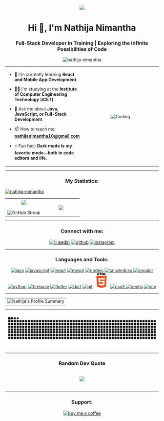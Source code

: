 <p align="center"><img src="https://github.com/7oSkaaa/7oSkaaa/blob/main/Images/about_me.gif?raw=true" width="100px"></p>
<h1 align="center">Hi 👋, I'm Nathija Nimantha</h1>
<h3 align="center">Full-Stack Developer in Training | Exploring the Infinite Possibilities of Code</h3>
<p align="center">
  <img src="https://komarev.com/ghpvc/?username=nathija-nimantha&label=Profile%20views&color=0e75b6&style=flat" alt="nathija-nimantha" />
</p>

<table align="center">
<tr border="none">
<td width="50%" align="left">
  
- 🌱 I'm currently learning **React and Mobile App Development**

- 🧑‍🎓 I'm studying at the **Institute of Computer Engineering Technology (iCET)**

- 💬 Ask me about **Java, JavaScript, or Full-Stack Development**

- 📫 How to reach me: **nathijanimantha10@gmail.com**

- ⚡ Fun fact: **Dark mode is my favorite mode—both in code editors and life.**

</td>
<td width="50%" align="center">

  <img align="center" alt="Coding" width="450" src="https://repository-images.githubusercontent.com/588181932/e36ec678-7984-4cdd-8e4c-a3932772ff8e">

</td>
</tr>
</table>

---

<h3 align="center">My Statistics:</h3>
<p align="center">
<table align="center">
<tr border="none">
<p align="left"> <a href="https://github.com/ryo-ma/github-profile-trophy"><img src="https://github-profile-trophy.vercel.app/?username=nathija-nimantha" alt="nathija-nimantha" /></a> </p>

<td width="50%" align="center">
  
  <img align="center" src="https://github-readme-stats.vercel.app/api?username=nathija-nimantha&theme=dark&show_icons=true&count_private=true" />
  <br></br>
  <img href="https://git.io/streak-stats"><img src="https://streak-stats.demolab.com?user=nathija-nimantha&theme=merko" alt="GitHub Streak"  /> 
  
</td>
<td width="50%" align="center">

  <img align="center" src="https://github-readme-stats.vercel.app/api/top-langs/?username=nathija-nimantha&theme=dark&hide_border=false&no-bg=true&langs_count=10"/>
  
</td>
</tr>
</table>

---

<h3 align="center">Connect with me:</h3>
<p align="center">
<a href="https://www.linkedin.com/in/nathija-nimantha" target="blank"><img align="center" src="https://cdn.jsdelivr.net/gh/devicons/devicon/icons/linkedin/linkedin-original.svg" alt="linkedin" height="50" width="50" /></a>
<a href="https://github.com/nathija-nimantha" target="blank"><img align="center" src="https://github.githubassets.com/images/modules/logos_page/GitHub-Mark.png" alt="github" height="50" width="50" /></a>
<a href="https://www.instagram.com/nwooy_to_morrow/" target="blank"><img align="center" src="https://www.edigitalagency.com.au/wp-content/uploads/new-Instagram-icon-png-full-colour.png" alt="instagram" height="50" width="50" /></a>
</p>

---

<h3 align="center">Languages and Tools:</h3>
<p align="center"> 
<a href="https://www.java.com" target="_blank" rel="noreferrer"><img src="https://cdn.jsdelivr.net/gh/devicons/devicon/icons/java/java-original.svg" alt="java" width="50" height="50"/></a> 
<a href="https://developer.mozilla.org/en-US/docs/Web/JavaScript" target="_blank" rel="noreferrer"><img src="https://cdn.jsdelivr.net/gh/devicons/devicon/icons/javascript/javascript-original.svg" alt="javascript" width="50" height="50"/></a> 
<a href="https://reactjs.org/" target="_blank" rel="noreferrer"><img src="https://cdn.jsdelivr.net/gh/devicons/devicon/icons/react/react-original.svg" alt="react" width="50" height="50"/></a> 
<a href="https://www.mysql.com/" target="_blank" rel="noreferrer"><img src="https://cdn.jsdelivr.net/gh/devicons/devicon/icons/mysql/mysql-original.svg" alt="mysql" width="50" height="50"/></a> 
<a href="https://nodejs.org" target="_blank" rel="noreferrer"><img src="https://cdn.jsdelivr.net/gh/devicons/devicon/icons/nodejs/nodejs-original.svg" alt="nodejs" width="50" height="50"/></a> 
<a href="https://tailwindcss.com/" target="_blank" rel="noreferrer">
  <img src="https://upload.wikimedia.org/wikipedia/commons/d/d5/Tailwind_CSS_Logo.svg" alt="tailwindcss" width="50" height="50"/>
</a>
<a href="https://angular.io/" target="_blank" rel="noreferrer"><img src="https://cdn.jsdelivr.net/gh/devicons/devicon/icons/angularjs/angularjs-original.svg" alt="angular" width="50" height="50"/></a>
<a href="https://www.python.org" target="_blank" rel="noreferrer"><img src="https://cdn.jsdelivr.net/gh/devicons/devicon/icons/python/python-original.svg" alt="python" width="50" height="50"/></a>
<a href="https://firebase.google.com/" target="_blank" rel="noreferrer"><img src="https://www.vectorlogo.zone/logos/firebase/firebase-icon.svg" alt="firebase" width="50" height="50"/></a> 
<a href="https://flutter.dev" target="_blank" rel="noreferrer"><img src="https://www.vectorlogo.zone/logos/flutterio/flutterio-icon.svg" alt="flutter" width="50" height="50"/></a> 
<a href="https://dart.dev/" target="_blank" rel="noreferrer"><img src="https://cdn.jsdelivr.net/gh/devicons/devicon/icons/dart/dart-original.svg" alt="dart" width="50" height="50"/></a> 
<a href="https://git-scm.com/" target="_blank" rel="noreferrer"><img src="https://www.vectorlogo.zone/logos/git-scm/git-scm-icon.svg" alt="git" width="50" height="50"/></a> 
<a href="https://www.w3.org/html/" target="_blank" rel="noreferrer"><img src="https://raw.githubusercontent.com/devicons/devicon/master/icons/html5/html5-original-wordmark.svg" alt="html5" width="50" height="50"/></a>
<a href="https://developer.mozilla.org/en-US/docs/Web/CSS" target="_blank" rel="noreferrer">
  <img src="https://cdn.jsdelivr.net/gh/devicons/devicon/icons/css3/css3-original.svg" alt="css3" width="50" height="50"/>
</a>
<a href="https://nextjs.org/" target="_blank" rel="noreferrer"><img src="https://cdn.worldvectorlogo.com/logos/nextjs-2.svg" alt="nextjs" width="50" height="50"/></a>
<a href="https://vitejs.dev/" target="_blank" rel="noreferrer"><img src="https://vitejs.dev/logo.svg" alt="vite" width="50" height="50"/></a>
</p>

---

<!-- Profile Summary -->
<table align="center">
<tr border="none">
<td align="center" width="100%">

<img src="https://github-profile-summary-cards.vercel.app/api/cards/profile-details?username=nathija-nimantha&theme=github_dark" alt="Nathija's Profile Summary" />

</td>
</tr>
</table>

---

<div align="center">
  <img src="https://github.com/nathija-nimantha/nathija-nimantha/blob/output/github-snake-dark.svg" alt="Snake animation" />
</div>

---

<div align="center">
  <h3>Random Dev Quote</h3> <br>
  <img src="https://quotes-github-readme.vercel.app/api?type=vetical&theme=radical" />
</div> <br>



---

<h3 align="center">Support:</h3>
<p align="center"><a href="https://www.buymeacoffee.com/nathija"> <img align="center" src="https://cdn.buymeacoffee.com/buttons/v2/default-yellow.png" height="50" width="210" alt="buy me a coffee" /></a></p>


